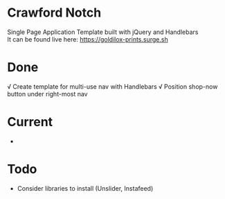 # Crawford Notch
Single Page Application Template built with jQuery and Handlebars <br />
It can be found live here: https://goldilox-prints.surge.sh
# Done
√ Create template for multi-use nav with Handlebars
√ Position shop-now button under right-most nav

# Current
-

# Todo
- Consider libraries to install (Unslider, Instafeed)
